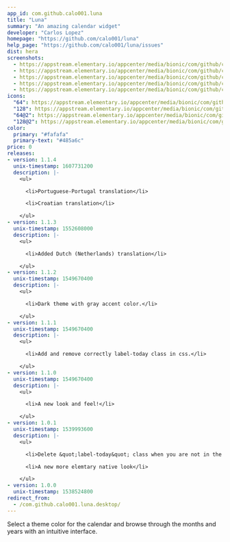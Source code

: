 ```yaml
---
app_id: com.github.calo001.luna
title: "Luna"
summary: "An amazing calendar widget"
developer: "Carlos Lopez"
homepage: "https://github.com/calo001/luna"
help_page: "https://github.com/calo001/luna/issues"
dist: hera
screenshots:
  - https://appstream.elementary.io/appcenter/media/bionic/com/github/calo001.luna/4FCED7A1231AE3732BE2864B0CA9277D/screenshots/image-1_orig.png
  - https://appstream.elementary.io/appcenter/media/bionic/com/github/calo001.luna/4FCED7A1231AE3732BE2864B0CA9277D/screenshots/image-2_orig.png
  - https://appstream.elementary.io/appcenter/media/bionic/com/github/calo001.luna/4FCED7A1231AE3732BE2864B0CA9277D/screenshots/image-3_orig.png
  - https://appstream.elementary.io/appcenter/media/bionic/com/github/calo001.luna/4FCED7A1231AE3732BE2864B0CA9277D/screenshots/image-4_orig.png
  - https://appstream.elementary.io/appcenter/media/bionic/com/github/calo001.luna/4FCED7A1231AE3732BE2864B0CA9277D/screenshots/image-5_orig.png
icons:
  "64": https://appstream.elementary.io/appcenter/media/bionic/com/github/calo001.luna/4FCED7A1231AE3732BE2864B0CA9277D/icons/64x64/com.github.calo001.luna_com.github.calo001.luna.png
  "128": https://appstream.elementary.io/appcenter/media/bionic/com/github/calo001.luna/4FCED7A1231AE3732BE2864B0CA9277D/icons/128x128/com.github.calo001.luna_com.github.calo001.luna.png
  "64@2": https://appstream.elementary.io/appcenter/media/bionic/com/github/calo001.luna/4FCED7A1231AE3732BE2864B0CA9277D/icons/64x64@2/com.github.calo001.luna_com.github.calo001.luna.png
  "128@2": https://appstream.elementary.io/appcenter/media/bionic/com/github/calo001.luna/4FCED7A1231AE3732BE2864B0CA9277D/icons/128x128@2/com.github.calo001.luna_com.github.calo001.luna.png
color:
  primary: "#fafafa"
  primary-text: "#485a6c"
price: 0
releases:
- version: 1.1.4
  unix-timestamp: 1607731200
  description: |-
    <ul>

      <li>Portuguese-Portugal translation</li>

      <li>Croatian translation</li>

    </ul>
- version: 1.1.3
  unix-timestamp: 1552608000
  description: |-
    <ul>

      <li>Added Dutch (Netherlands) translation</li>

    </ul>
- version: 1.1.2
  unix-timestamp: 1549670400
  description: |-
    <ul>

      <li>Dark theme with gray accent color.</li>

    </ul>
- version: 1.1.1
  unix-timestamp: 1549670400
  description: |-
    <ul>

      <li>Add and remove correctly label-today class in css.</li>

    </ul>
- version: 1.1.0
  unix-timestamp: 1549670400
  description: |-
    <ul>

      <li>A new look and feel!</li>

    </ul>
- version: 1.0.1
  unix-timestamp: 1539993600
  description: |-
    <ul>

      <li>Delete &quot;label-today&quot; class when you are not in the current date</li>

      <li>A new more elemtary native look</li>

    </ul>
- version: 1.0.0
  unix-timestamp: 1538524800
redirect_from:
  - /com.github.calo001.luna.desktop/
---
```


<p>Select a theme color for the calendar and browse through the months and years with an intuitive interface.</p>